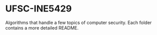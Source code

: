 # UFSC-INE5429
Algorithms that handle a few topics of computer security. Each folder contains
a more detailed README.

